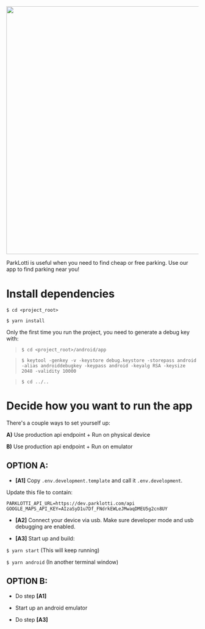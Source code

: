 <div align="center">
    <img src="https://i.imgur.com/OdoSklj.jpg"  width="650">
</div>

ParkLotti is useful when you need to find cheap or free parking. Use our app to find parking near you!

# Install dependencies

```$ cd <project_root>```

```$ yarn install```

Only the first time you run the project, you need to generate a debug key with:

>```$ cd <project_root>/android/app```
	
>```$ keytool -genkey -v -keystore debug.keystore -storepass android -alias androiddebugkey -keypass android -keyalg RSA -keysize 2048 -validity 10000```

>```$ cd ../..```

# Decide how you want to run the app

There's a couple ways to set yourself up:

 **A)** Use production api endpoint + Run on physical device

 **B)** Use production api endpoint + Run on emulator


## OPTION A:

- **[A1]** Copy `.env.development.template` and call it `.env.development`.
 
 Update  this file to contain:
 
```
PARKLOTTI_API_URL=https://dev.parklotti.com/api
GOOGLE_MAPS_API_KEY=AIzaSyD1u7Df_FNdrkEWLeJMwaqDMEU5g2cn8UY
```

- **[A2]** Connect your device via usb. Make sure developer mode and usb debugging are enabled.

- **[A3]** Start up and build:

```$ yarn start``` (This will keep running)

```$ yarn android``` (In another terminal window)

## OPTION B:

- Do step **[A1]**

- Start up an android emulator

- Do step **[A3]**
